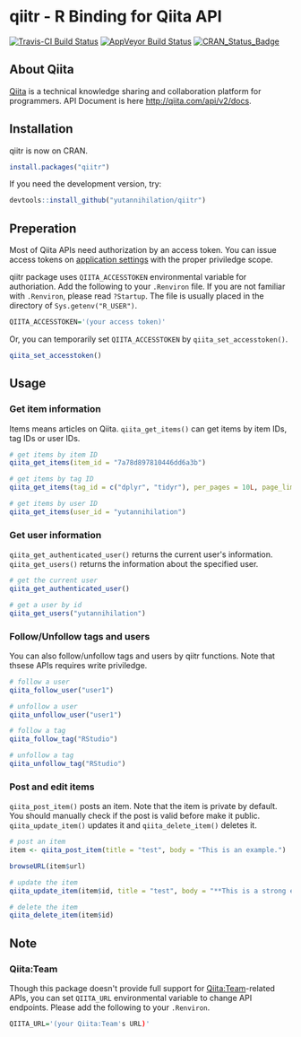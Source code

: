 qiitr - R Binding for Qiita API
==========================

[![Travis-CI Build Status](https://travis-ci.org/yutannihilation/qiitr.svg?branch=master)](https://travis-ci.org/yutannihilation/qiitr)
[![AppVeyor Build Status](https://ci.appveyor.com/api/projects/status/github/yutannihilation/qiitr?branch=master&svg=true)](https://ci.appveyor.com/project/yutannihilation/qiitr)
[![CRAN_Status_Badge](http://www.r-pkg.org/badges/version/qiitr)](https://cran.r-project.org/package=qiitr)

## About Qiita

[Qiita](http://qiita.com/about) is a technical knowledge sharing and collaboration platform for programmers. API Document is here http://qiita.com/api/v2/docs.

## Installation

qiitr is now on CRAN.

```r
install.packages("qiitr")
```

If you need the development version, try:

```r
devtools::install_github("yutannihilation/qiitr")
```

## Preperation

Most of Qiita APIs need authorization by an access token. You can issue access tokens on [application settings](https://qiita.com/settings/applications) with the proper priviledge scope.

qiitr package uses `QIITA_ACCESSTOKEN` environmental variable for authoriation. Add the following to your `.Renviron` file. If you are not familiar with `.Renviron`, please read `?Startup`. The file is usually placed in the directory of `Sys.getenv("R_USER")`.

```r
QIITA_ACCESSTOKEN='(your access token)'
```

Or, you can temporarily set `QIITA_ACCESSTOKEN` by `qiita_set_accesstoken()`.

```r
qiita_set_accesstoken()
```

## Usage

### Get item information

Items means articles on Qiita. `qiita_get_items()` can get items by item IDs, tag IDs or user IDs.

```r
# get items by item ID
qiita_get_items(item_id = "7a78d897810446dd6a3b")

# get items by tag ID
qiita_get_items(tag_id = c("dplyr", "tidyr"), per_pages = 10L, page_limit = 1L)

# get items by user ID
qiita_get_items(user_id = "yutannihilation")
```

### Get user information

`qiita_get_authenticated_user()` returns the current user's information. `qiita_get_users()` returns the information about the specified user.

```r
# get the current user
qiita_get_authenticated_user()

# get a user by id
qiita_get_users("yutannihilation")
```

### Follow/Unfollow tags and users

You can also follow/unfollow  tags and users by qiitr functions. Note that thsese APIs requires write priviledge.

```r
# follow a user
qiita_follow_user("user1")

# unfollow a user
qiita_unfollow_user("user1")

# follow a tag
qiita_follow_tag("RStudio")

# unfollow a tag
qiita_unfollow_tag("RStudio")
```

### Post and edit items

`qiita_post_item()` posts an item. Note that the item is private by default.
You should manually check if the post is valid before make it public. `qiita_update_item()` updates it and `qiita_delete_item()` deletes it.

```r
# post an item
item <- qiita_post_item(title = "test", body = "This is an example.")

browseURL(item$url)

# update the item
qiita_update_item(item$id, title = "test", body = "**This is a strong example!**")

# delete the item
qiita_delete_item(item$id)
```

## Note

### Qiita:Team

Though this package doesn't provide full support for [Qiita:Team](https://teams.qiita.com/)-related APIs, you can set `QIITA_URL` environmental variable to change API endpoints. Please add the following to your `.Renviron`.

```r
QIITA_URL='(your Qiita:Team's URL)'
```
